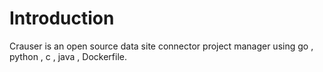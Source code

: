# Introduction
Crauser is an open source data site connector project manager using go , python , c , java , Dockerfile.

